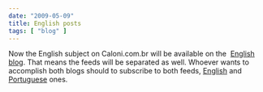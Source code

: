 ```yaml
---
date: "2009-05-09"
title: English posts
tags: [ "blog" ]
---
```

Now the English subject on Caloni.com.br will be available on the  [English blog](http://caloni.com.br). That means the feeds will be separated as well. Whoever wants to accomplish both blogs should to subscribe to both feeds, [English](http://www.caloni.com.br/blog/en/feed) and [Portuguese](http://www.caloni.com.br/blog/feed) ones.

